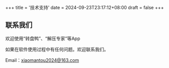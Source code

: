 +++
title = '技术支持'
date = 2024-09-23T23:17:12+08:00
draft = false
+++

## 联系我们


欢迎使用“转盘鸭”、“解压专家”等App

如果在软件使用过程中有任何问题。欢迎联系我们。

Email：xiaomantou2024@163.com